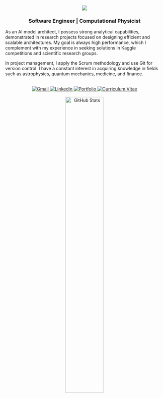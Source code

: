 <h1 align="center">
    <img src="https://readme-typing-svg.herokuapp.com/?font=Righteous&size=35&center=true&vCenter=true&width=500&height=70&duration=4000&lines=Hello!+I'm+Álvaro+👋" />
</h1>

<h3 align="center">Software Engineer | Computational Physicist</h3>

As an AI model architect, I possess strong analytical capabilities, demonstrated in research projects focused on designing efficient and scalable architectures. My goal is always high performance, which I complement with my experience in seeking solutions in Kaggle competitions and scientific research groups.

In project management, I apply the Scrum methodology and use Git for version control. I have a constant interest in acquiring knowledge in fields such as astrophysics, quantum mechanics, medicine, and finance.

<br>

<div align="center">
  <a href="mailto:alvaro.vazquez.1716@gmail.com">
    <img src="https://img.shields.io/badge/Gmail-EA4335?style=for-the-badge&logo=gmail&logoColor=white" alt="Gmail" />
  </a>
  <a href="https://www.linkedin.com/in/álvaro-vázquez-384956323/" target="_blank">
    <img src="https://img.shields.io/badge/LinkedIn-0A66C2?style=for-the-badge&logo=linkedin&logoColor=white" alt="LinkedIn" />
  </a>
  <a href="https://SashVqz.github.io" target="_blank">
     <img src="https://img.shields.io/badge/Portfolio-FF5722?style=for-the-badge&logo=safari&logoColor=white" alt="Portfolio" />
  </a>
  <a href="https://www.canva.com/design/DAGV6cn5gSk/XhEuxhCcwEUYOCc4GZ5mcA/view?utm_content=DAGV6cn5gSk&utm_campaign=designshare&utm_medium=link2&utm_source=uniquelinks&utlId=h04e5daecfe" target="_blank">
     <img src="https://img.shields.io/badge/Curriculum-333333?style=for-the-badge&logo=google-drive&logoColor=white" alt="Curriculum Vitae" />
  </a>
</div>

<br>

<div align="center">
  <img width="49%" src="https://github-readme-stats-salesp07.vercel.app/api?username=SashVqz&count_private=true&show_icons=true&rank_icon=github&border_radius=10&bg_color=gray&title_color=black&icon_color=black&text_color=black" alt="GitHub Stats"/>
  <!-- <img width="49%" src="https://github-readme-stats-salesp07.vercel.app/api/top-langs/?username=SashVqz&hide=HTML&langs_count=8&layout=compact&bg_color=gray&title_color=black&text_color=black&border_radius=10&size_weight=0.5&count_weight=0.5&exclude_repo=github-readme-stats" alt="Top Languages"/> -->
</div>
